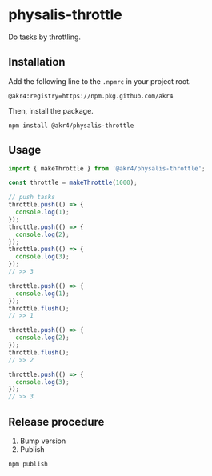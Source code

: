 # physalis-throttle

Do tasks by throttling.

## Installation

Add the following line to the `.npmrc` in your project root.

```
@akr4:registry=https://npm.pkg.github.com/akr4
```

Then, install the package.

```
npm install @akr4/physalis-throttle
```

## Usage

```typescript
import { makeThrottle } from '@akr4/physalis-throttle';

const throttle = makeThrottle(1000);

// push tasks
throttle.push(() => {
  console.log(1);
});
throttle.push(() => {
  console.log(2);
});
throttle.push(() => {
  console.log(3);
});
// >> 3

throttle.push(() => {
  console.log(1);
});
throttle.flush();
// >> 1

throttle.push(() => {
  console.log(2);
});
throttle.flush();
// >> 2

throttle.push(() => {
  console.log(3);
});
// >> 3
```

## Release procedure

1. Bump version
2. Publish

```bash
npm publish
```
